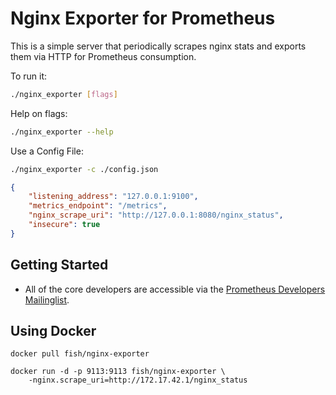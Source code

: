 # Nginx Exporter for Prometheus

This is a simple server that periodically scrapes nginx stats and exports them via HTTP for Prometheus
consumption.

To run it:

```bash
./nginx_exporter [flags]
```

Help on flags:
```bash
./nginx_exporter --help
```

Use a Config File:
```bash
./nginx_exporter -c ./config.json
```

```json
{
	"listening_address": "127.0.0.1:9100",
	"metrics_endpoint": "/metrics",
	"nginx_scrape_uri": "http://127.0.0.1:8080/nginx_status",
	"insecure": true
}
 ```


## Getting Started
  * All of the core developers are accessible via the [Prometheus Developers Mailinglist](https://groups.google.com/forum/?fromgroups#!forum/prometheus-developers).

## Using Docker

```
docker pull fish/nginx-exporter

docker run -d -p 9113:9113 fish/nginx-exporter \
    -nginx.scrape_uri=http://172.17.42.1/nginx_status
```
